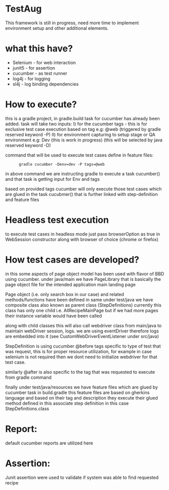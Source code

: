 # TestAug

This framework is still in progress, need more time to implement environment setup and other additional elements.

# what this have?

- Selenium - for web interaction
- junit5 - for assertion
- cucumber - as test runner 
- log4j - for logging
- sl4j - log binding dependencies

# How to execute?

this is a gradle project, in gradle.build task for cucumber has already been added.
task will take two inputs:
I) for the cucumber tags - this is for exclusive test case execution based on tag e.g: @web (triggered 
by gradle reserved keyword -P)
II) for environment capturing to setup stage or QA environment e.g: Dev (this is work in progress) (this will
be selected by java reserved keyword -D)

command that will be used to execute test cases define in feature files:

          gradle cucumber -Denv=dev -P tags=@web 

in above command we are instructing gradle to execute a task cucumber() and that task is getting input
for Env and tags

based on provided tags cucumber will only execute those test cases which are glued in the task cucubmer() 
that is further linked with step-definition and feature files

# Headless test execution

to execute test cases in headless mode just pass browserOption as true in WebSession constructor along with 
browser of choice (chrome or firefox)


# How test cases are developed?

in this some aspects of page object model has been used with flavor of BBD using cucumber.
under java/main we have PageLibrary that is basically the page object file for the
intended application main landing page

Page object (i.e. only search box in our case) and related methods/functions have been defined in same
under test/java we have composite class also known as parent class (StepDefinitions) currently this class
has only one child i.e. AllRecipeMainPage but if we had more pages their instance variable would have been called

along with child classes this will also call webdriver class from main/java to maintain webDriver session, logs.
we are using eventDriver therefore logs are embedded into it (see CustomWebDriverEventListener under src/java)

StepDefinition is using cucumber @before tags specific to type of test that was request, this is
for proper resource utilization, for example in case selenium is not required then we dont need to
initialize webdriver for that test case.

similarly @after is also specific to the tag that was requested to execute from gradle command

finally under test/java/resources we have feature files which are glued by cucumber task in build.gradle
this feature files are based on gherkins language and based on their tag and description they execute their
glued method defined in this associate step definition in this case StepDefinitions.class

# Report:

default cucumber reports are utilized here 

# Assertion:

Junit assertion were used to validate if system was able to find requested recipe


